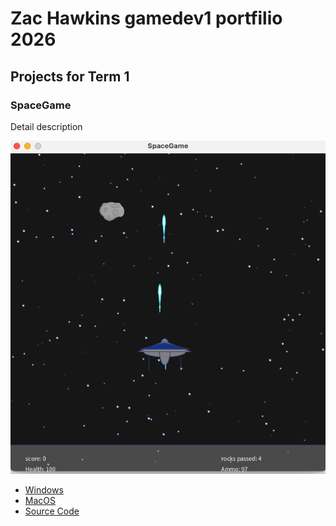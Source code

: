# Zac Hawkins gamedev1 portfilio 2026

## Projects for Term 1

### SpaceGame

Detail description

![Running Game](https://github.com/ZacHawkins/game_dev_portfolio/blob/main/images/SpaceGame01.png?raw=true)

*  [Windows]()
*  [MacOS](https://github.com/ZacHawkins/game_dev_portfolio/blob/main/macos-aarch64.zip)
*  [Source Code]()
